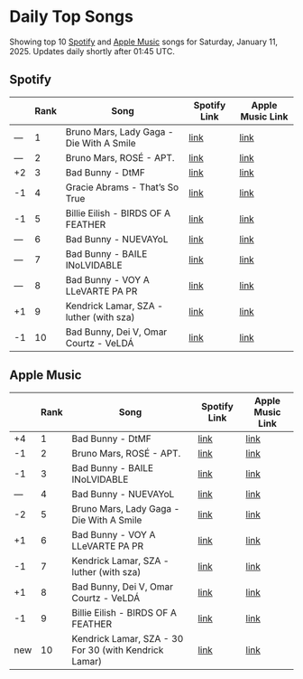 # Daily Top Songs

Showing top 10 [Spotify](#spotify) and [Apple Music](#apple-music) songs for Saturday, January 11, 2025. Updates daily shortly after 01:45 UTC.

## Spotify

|             | Rank            | Song            | Spotify Link                    | Apple Music Link                                                                             |
| ----------- | --------------- | --------------- | ------------------------------- | -------------------------------------------------------------------------------------------- |
| — | 1 | Bruno Mars, Lady Gaga \- Die With A Smile | [link](https://open.spotify.com/track/2plbrEY59IikOBgBGLjaoe) | [link](https://music.apple.com/us/song/die-with-a-smile/1762656732) |
| — | 2 | Bruno Mars, ROSÉ \- APT\. | [link](https://open.spotify.com/track/5vNRhkKd0yEAg8suGBpjeY) | [link](https://music.apple.com/us/song/apt/1773452221) |
| +2 | 3 | Bad Bunny \- DtMF | [link](https://open.spotify.com/track/3sK8wGT43QFpWrvNQsrQya) | [link](https://music.apple.com/us/song/dtmf/1787023936) |
| -1 | 4 | Gracie Abrams \- That’s So True | [link](https://open.spotify.com/track/7ne4VBA60CxGM75vw0EYad) | [link](https://music.apple.com/us/song/thats-so-true/1773474483) |
| -1 | 5 | Billie Eilish \- BIRDS OF A FEATHER | [link](https://open.spotify.com/track/6dOtVTDdiauQNBQEDOtlAB) | [link](https://music.apple.com/us/song/birds-of-a-feather/1739659142) |
| — | 6 | Bad Bunny \- NUEVAYoL | [link](https://open.spotify.com/track/5TFD2bmFKGhoCRbX61nXY5) | [link](https://music.apple.com/us/song/nuevayol/1787022572) |
| — | 7 | Bad Bunny \- BAILE INoLVIDABLE | [link](https://open.spotify.com/track/2lTm559tuIvatlT1u0JYG2) | [link](https://music.apple.com/us/song/baile-inolvidable/1787022842) |
| — | 8 | Bad Bunny \- VOY A LLeVARTE PA PR | [link](https://open.spotify.com/track/59D4DOkspUbWyMmbAPQkxZ) | [link](https://music.apple.com/us/song/voy-a-llevarte-pa-pr/1787022587) |
| +1 | 9 | Kendrick Lamar, SZA \- luther \(with sza\) | [link](https://open.spotify.com/track/45J4avUb9Ni0bnETYaYFVJ) | [link](https://music.apple.com/us/song/luther/1781270323) |
| -1 | 10 | Bad Bunny, Dei V, Omar Courtz \- VeLDÁ | [link](https://open.spotify.com/track/7d6yK8v8J484SWH5prIQiE) | [link](https://music.apple.com/us/song/veld%C3%A1/1787022999) |

## Apple Music

|             | Rank            | Song            | Spotify Link                    | Apple Music Link                   |
| ----------- | --------------- | --------------- | ------------------------------- | ---------------------------------- |
| +4 | 1 | Bad Bunny \- DtMF | [link](https://open.spotify.com/track/3sK8wGT43QFpWrvNQsrQya) | [link](https://music.apple.com/us/song/dtmf/1787023936) |
| -1 | 2 | Bruno Mars, ROSÉ \- APT\. | [link](https://open.spotify.com/track/5vNRhkKd0yEAg8suGBpjeY) | [link](https://music.apple.com/us/song/apt/1773452221) |
| -1 | 3 | Bad Bunny \- BAILE INoLVIDABLE | [link](https://open.spotify.com/track/2lTm559tuIvatlT1u0JYG2) | [link](https://music.apple.com/us/song/baile-inolvidable/1787022842) |
| — | 4 | Bad Bunny \- NUEVAYoL | [link](https://open.spotify.com/track/5TFD2bmFKGhoCRbX61nXY5) | [link](https://music.apple.com/us/song/nuevayol/1787022572) |
| -2 | 5 | Bruno Mars, Lady Gaga \- Die With A Smile | [link](https://open.spotify.com/track/2plbrEY59IikOBgBGLjaoe) | [link](https://music.apple.com/us/song/die-with-a-smile/1762656732) |
| +1 | 6 | Bad Bunny \- VOY A LLeVARTE PA PR | [link](https://open.spotify.com/track/59D4DOkspUbWyMmbAPQkxZ) | [link](https://music.apple.com/us/song/voy-a-llevarte-pa-pr/1787022587) |
| -1 | 7 | Kendrick Lamar, SZA \- luther \(with sza\) | [link](https://open.spotify.com/track/45J4avUb9Ni0bnETYaYFVJ) | [link](https://music.apple.com/us/song/luther/1781270323) |
| +1 | 8 | Bad Bunny, Dei V, Omar Courtz \- VeLDÁ | [link](https://open.spotify.com/track/7d6yK8v8J484SWH5prIQiE) | [link](https://music.apple.com/us/song/veld%C3%A1/1787022999) |
| -1 | 9 | Billie Eilish \- BIRDS OF A FEATHER | [link](https://open.spotify.com/track/6dOtVTDdiauQNBQEDOtlAB) | [link](https://music.apple.com/us/song/birds-of-a-feather/1739659142) |
| new | 10 | Kendrick Lamar, SZA \- 30 For 30 \(with Kendrick Lamar\) | [link](https://open.spotify.com/track/3aSWXU6owkZeVhh94XxEWO) | [link](https://music.apple.com/us/song/30-for-30-with-kendrick-lamar/1786643047) |
